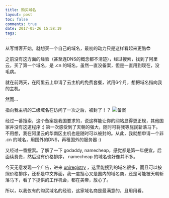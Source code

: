 ```yaml
---
title: 购买域名
layout: post
toc: false
comments: true
date: 2017-05-26 15:58:19
tags:
---
```

从写博客开始，就想买一个自己的域名，最初的动力只是这样看起来更酷😎

之前没有这方面的经验（甚至连DNS的概念都不清楚），经过搜索，找到了阿里云，买了第一个域名，是 .cn 的域名，虽然一直没备案，但是一直用到现在，没毛病。

就在前两天，在阿里云上申请了云主机的免费套餐，试用6个月，想把域名指向我的主机。

然而...

指向我主机的二级域名在访问了一次之后，被封了！？
![备案](beian.png)

经过一番搜索，这个备案是我国要求的，说这样能让你的网站显得更正规，其他国家并没有这道程序 :)
第一次感受到了天朝的强大，随时可将我等屁民斩落马下。不用想，我在阿里云的华南区主机也是随时可以被封的。从此，我就想申请一个非 .cn 的域名，用国外的DNS，再租国外的服务器 :)

又经过一番搜索。了解了一下 godaddy, namecheap，感觉都是第一年便宜，后面续费贵，然后没有价格排序， namecheap 的域名也好像并不多。

今天无意发现一个广告，进来 [uniregistry](https://uniregistry.com) ，这里能搜到的域名很多，而且可以按照价格排序，还都是中文界面，我一度担心又是国内的域名商，还是可能被天朝斩落马下，看了下提供的工作机会，都在美帝，放心了。

所以，以我仅有的购买域名的经验，这家域名商是最满意的，且用用看。
